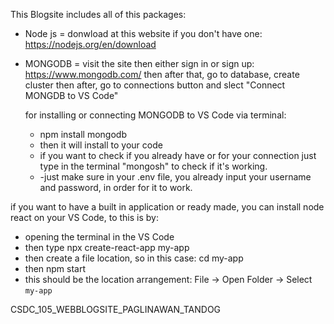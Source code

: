 This Blogsite includes all of this packages:
- Node js = donwload at this website if you don't have one: https://nodejs.org/en/download
- MONGODB = visit the site then either sign in or sign up: https://www.mongodb.com/ then after that, go to database, create cluster
  then after, go to connections button and slect "Connect MONGDB to VS Code"

  for installing or connecting MONGODB to VS Code via terminal:
  - npm install mongodb
  - then it will install to your code
  - if you want to check if you already have or for your connection just type in the terminal "mongosh" to check if it's working.
  - -just make sure in your .env file, you already input your username and password, in  order for it to work.

if you want to have a built in application or ready made, you can install node react on your VS Code, to this is by: 
- opening the terminal in the VS Code
- then type npx create-react-app my-app
- then create a file location, so in this case: cd my-app
- then npm start
- this should be the location arrangement: File → Open Folder → Select `my-app`

CSDC_105_WEBBLOGSITE_PAGLINAWAN_TANDOG

  
